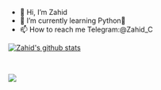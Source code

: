 - 👋 Hi, I’m Zahid
- 🌱 I’m currently learning Python🐍
- 📫 How to reach me Telegram:@Zahid_C


<a href="https://github.com/anuraghazra/github-readme-stats">
  <img align="center" src="https://github-readme-stats.vercel.app/api?username=Zahid-C&show_icons=true&hide=contribs,prs&cache_seconds=86400&theme=midnight-purple" alt="Zahid's github stats" />
</a>

 
 
<a href="https://github.com/anuraghazra/github-readme-stats">
  <!-- Change the `github-readme-stats.anuraghazra1.vercel.app` to `github-readme-stats.vercel.app`  -->
  <img align="center" src="https://github-readme-stats.vercel.app/api/top-langs/?username=Zahid-C&show_icons=true&hide=contribs,prs&cache_seconds=86400&theme=midnight-purple" />
</a>
